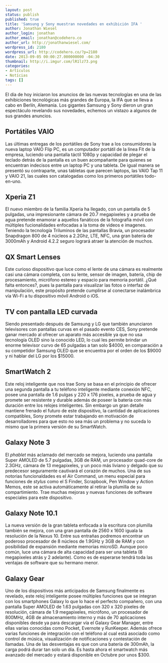 ```yaml
---
layout: post
status: publish
published: true
title: 'Samsung y Sony muestran novedades en exhibición IFA '
author: Jonathan Wiesel
author_login: jonathan
author_email: jonathan@codehero.co
author_url: http://jonathanwiesel.com/
wordpress_id: 2180
wordpress_url: http://codehero.co/?p=2180
date: 2013-09-05 00:00:27.000000000 -04:30
thumbnail: http://i.imgur.com/lR1lz73.png
categories:
- Artículos
- Notícias
tags: []
---
```

<p>El día de hoy iniciaron los anuncios de las nuevas tecnologías en una de las exhibiciones tecnológicas más grandes de Europa, la IFA que se lleva a cabo en Berlín, Alemania. Los gigantes Samsung y Sony dieron un gran espectáculo revelando sus novedades, echemos un vistazo a algunos de sus grandes anuncios.</p>

<h2>Portátiles VAIO</h2>

<p>Las últimas entregas de los portátiles de Sony trae a los consumidores la nueva laptop VAIO Flip PC, es un computador portátil de la línea Fit de la empresa, luciendo una pantalla táctil 1080p y capacidad de plegar el teclado detrás de la pantalla es un buen acompañante para quienes se encuentran indecisos entre un laptop PC y una tableta. De igual manera se presentó su contraparte, unas tabletas que parecen laptops, las VAIO Tap 11 y VAIO 21, las cuales son catalogadas como los primeros portátiles todo-en-uno.</p>

<h2>Xperia Z1</h2>

<p>El nuevo miembro de la familia Xperia ha llegado, con un pantalla de 5 pulgadas, una impresionante cámara de 20.7 megapixeles y a prueba de agua pretende enamorar a aquellos fanáticos de la fotografía móvil con múltiples fucionalidades enfocadas a la toma de videos e imagenes. Teniendo la tecnología Triluminos de las pantallas Bravia, un procesador Snapdragon 800 de 4 núcleos a 2.2Ghz, LTE, NFC, una gran batería de 3000mAh y Android 4.2.2 seguro logrará atraer la atención de muchos.</p>

<h2>QX Smart Lenses</h2>

<p>Este curioso dispositivo que luce como el lente de una cámara es realmente casi una cámara completa, con su lente, sensor de imagen, batería, chip de procesamiento, micrófono estereo y espacio para memoria portátil. ¿Qué falta entonces?, pues la pantalla para visualizar las fotos o interfaz de manipulación, este propósito pretende cumplirse al conectarse inalámbrica vía Wi-Fi a tu dispositivo móvil Android o iOS.</p>

<h2>TV con pantalla LED curvada</h2>

<p>Siendo presentado después de Samsung y LG que también anunciaron televisores con pantallas curvas en el pasado evento CES, Sony pretende ganar mercado al ofrecer un aparato más accesible ya que no usa tecnología OLED sino la conocido LED, lo cual les permite brindar un enorme televisor curvo de 65 pulgadas a tan solo $4000, en comparación a su competidor Samsung OLED que se encuentra por el orden de los $9000 y ni hablar del LG por los $15000.</p>

<h2>SmartWatch 2</h2>

<p>Este reloj inteligente que nos trae Sony se basa en el principio de ofrecer una segunda pantalla a tu teléfono inteligente mediante conexión NFC, posee una pantalla de 1.6 pulgas y 220 x 176 pixeles, a prueba de agua y promete ser resistente y durable además de poseer la batería con más duración entre los relojes inteligentes. Sin embargo un gran detalle mantiene frenado el futuro de este dispositivo, la cantidad de aplicaciones compatibles, Sony promete estar trabajando en motivación de desarrolladores para que esto no sea más un problema y no suceda lo mismo que la primera versión de su SmartWatch.</p>

<h2>Galaxy Note 3</h2>

<p>El <em>phablet</em> más aclamado del mercado se mejora, luciendo una pantalla Super AMOLED de 5.7 pulgadas, 3GB de RAM, un procesador quad-core de 2.3GHz, cámara de 13 megapixeles, y un poco más liviano y delgado que su predecesor seguramente cautivará el corazón de muchos. Una de sus notorias funcionaldades es el Air Command, un menu especial para funciones de <em>stylus</em> como el S Finder, Scrapbook, Pen Window y Action Memos, este se activa automáticamente al retirar la plumilla de su compartimiento. Trae muchas mejoras y nuevas funciones de software especiales para este dispositivo.</p>

<h2>Galaxy Note 10.1</h2>

<p>La nueva versión de la gran tableta enfocada a la escritura con plumilla también se mejora, con una gran pantalla de 2560 x 1600 iguala la resolución de la Nexus 10. Entre sus entrañas podremos encontrar un poderoso procesador de 8 núcleos de 1.9GHz y 3GB de RAM y con posibilidad de expansión mediante memorias microSD. Aunque poco común, luce una cámara de alta capacidad para ser una tableta (8 megapixeles atrás y 2 adelante). Como es de esperarse tendrá toda las ventajas de software que su hermano menor.</p>

<h2>Galaxy Gear</h2>

<p>Uno de los dispositivos más anticipados de Samsung finalmente es revelado, este reloj inteligente posee múltiples funciones que se integran con los smartphones Galaxy lo que lo hace el perfecto compañero, con una pantalla Super AMOLED de 1.63 pulgadas con 320 x 320 pixeles de resolución, cámara de 1.9 megapixeles, micrófono, un procesador de 800MHz, 4GB de almacenamiento interno y más de 70 aplicaciones disponibles desde ya para descargar vía el Galaxy Gear Manager, entre ellas varias conocidas como Pocket, Evernote y RunKeeper. Además ofrece varias funciones de integración con el teléfono al cual está asociado como control de música, visualización de notificaciones y contestación de llamadas. Una de las desventajas es que con una batería de 300mAh, la carga podrá durar tan solo un día. Es hasta ahora el smartwatch más avanzado del mercado y estará disponible en Octubre por unos $300.</p>
